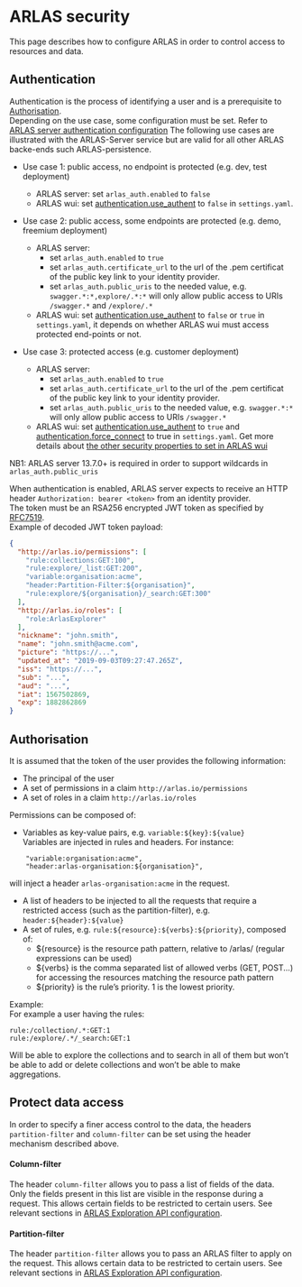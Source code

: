 # ARLAS security

This page describes how to configure ARLAS in order to control access to resources and data.

## Authentication
Authentication is the process of identifying a user and is a prerequisite to [Authorisation](#authorisation).  
Depending on the use case, some configuration must be set. Refer to [ARLAS server authentication configuration](arlas-server-configuration.md)
The following use cases are illustrated with the ARLAS-Server service but are valid for all other ARLAS backe-ends such ARLAS-persistence.

* Use case 1: public access, no endpoint is protected (e.g. dev, test deployment)
  - ARLAS server:  set `arlas_auth.enabled` to `false`
  - ARLAS wui: set [authentication.use_authent](http://docs.arlas.io/arlas-tech/current/arlas-wui-configuration/) to `false` in `settings.yaml`. 

* Use case 2: public access, some endpoints are protected (e.g. demo, freemium deployment)
  - ARLAS server:
       * set `arlas_auth.enabled` to `true`
       * set `arlas_auth.certificate_url` to the url of the .pem  certificat of the public key link to your identity provider.
       * set `arlas_auth.public_uris` to the needed value, 
  e.g. `swagger.*:*,explore/.*:*` will only allow public access to URIs `/swagger.*` and 
  `/explore/.*`
  - ARLAS wui: set [authentication.use_authent](http://docs.arlas.io/arlas-tech/current/arlas-wui-configuration/) to `false` or `true` in `settings.yaml`, it depends on whether ARLAS wui must access protected end-points or not.

* Use case 3: protected access (e.g. customer deployment)
  - ARLAS server:  
       * set `arlas_auth.enabled` to `true`
       * set `arlas_auth.certificate_url` to the url of the .pem  certificat of the public key link to your identity provider.
       * set `arlas_auth.public_uris` to the needed value, 
  e.g. `swagger.*:*` will only allow public access to URIs `/swagger.*`
  - ARLAS wui: set [authentication.use_authent](http://docs.arlas.io/arlas-tech/current/arlas-wui-configuration/) to `true` and [authentication.force_connect](http://docs.arlas.io/arlas-tech/current/arlas-wui-configuration/) to true in `settings.yaml`. Get more details about [the other security properties to set in ARLAS wui](http://docs.arlas.io/arlas-tech/current/arlas-wui-security)

NB1: ARLAS server 13.7.0+ is required in order to support wildcards in `arlas_auth.public_uris`  

When authentication is enabled, ARLAS server expects to receive an HTTP header `Authorization: bearer <token>` from an identity provider.  
The token must be an RSA256 encrypted JWT token as specified by [RFC7519](https://tools.ietf.org/html/rfc7519).  
Example of decoded JWT token payload:
```json
{
  "http://arlas.io/permissions": [
    "rule:collections:GET:100",
    "rule:explore/_list:GET:200",
    "variable:organisation:acme",
    "header:Partition-Filter:${organisation}",
    "rule:explore/${organisation}/_search:GET:300"
  ],
  "http://arlas.io/roles": [
    "role:ArlasExplorer"
  ],
  "nickname": "john.smith",
  "name": "john.smith@acme.com",
  "picture": "https://...",
  "updated_at": "2019-09-03T09:27:47.265Z",
  "iss": "https://...",
  "sub": "...",
  "aud": "...",
  "iat": 1567502869,
  "exp": 1882862869
}
```

## Authorisation

It is assumed that the token of the user provides the following information:

- The principal of the user
- A set of permissions in a claim `http://arlas.io/permissions`
- A set of roles in a claim `http://arlas.io/roles`

Permissions can be composed of:
- Variables as key-value pairs, e.g. `variable:${key}:${value}`  
Variables are injected in rules and headers. For instance:
```asciidoc
    "variable:organisation:acme",
    "header:arlas-organisation:${organisation}",
```
will inject a header `arlas-organisation:acme` in the request.
- A list of headers to be injected to all the requests that require a restricted access 
(such as the partition-filter), e.g. `header:${header}:${value}`
- A set of rules, e.g. `rule:${resource}:${verbs}:${priority}`, composed of:
  * ${resource} is the resource path pattern, relative to /arlas/ (regular expressions can be used)
  * ${verbs} is the comma separated list of allowed verbs (GET, POST...) for accessing the resources matching the resource path pattern
  * ${priority} is the rule’s priority. 1 is the lowest priority.

Example:  
For example a user having the rules:
```
rule:/collection/.*:GET:1
rule:/explore/.*/_search:GET:1
```
Will be able to explore the collections and to search in all of them but won’t be able to add or delete collections and won’t be able to make aggregations.
 
## Protect data access

In order to specify a finer access control to the data, the headers `partition-filter` and `column-filter` 
can be set using the header mechanism described above.

#### Column-filter

The header `column-filter` allows you to pass a list of fields of the data.
Only the fields present in this list are visible in the response during a request.
This allows certain fields to be restricted to certain users.
See relevant sections in [ARLAS Exploration API configuration](arlas-api-exploration.md/#column-filtering).


#### Partition-filter

The header `partition-filter` allows you to pass an ARLAS filter to apply on the request.
This allows certain data to be restricted to certain users.
See relevant sections in [ARLAS Exploration API configuration](arlas-api-exploration.md/#partition-filtering).


